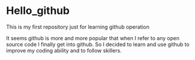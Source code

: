 # Hello_github
This is my first repository just for learning github operation

It seems github is more and more popular that when I refer to any open source code I finally get into github. So I decided to learn and use github to improve my coding ability and to follow skillers.
